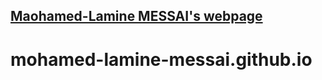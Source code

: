 ## [Maohamed-Lamine MESSAI's webpage](https://mohamed-lamine-messai.github.io/)
# mohamed-lamine-messai.github.io

